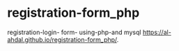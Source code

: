 # registration-form_php
registration-login- form- using-php-and mysql
https://al-ahdal.github.io/registration-form_php/.
